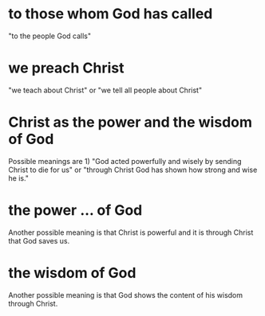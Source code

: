 # to those whom God has called

"to the people God calls"

# we preach Christ

"we teach about Christ" or "we tell all people about Christ"

# Christ as the power and the wisdom of God

Possible meanings are 1) "God acted powerfully and wisely by sending Christ to die for us" or "through Christ God has shown how strong and wise he is."

# the power ... of God

Another possible meaning is that Christ is powerful and it is through Christ that God saves us.

# the wisdom of God

Another possible meaning is that God shows the content of his wisdom through Christ.

